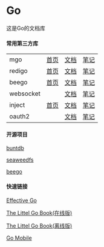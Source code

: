 # Go

这是Go的文档库

#### 常用第三方库
|||
|-----|:---------------| 
|mgo|[首页](http://labix.org/mgo)&emsp;[文档](https://godoc.org/gopkg.in/mgo.v2)&emsp;[笔记](./笔记/mgo.md)|
|redigo|[首页](https://github.com/garyburd/redigo)&emsp;[文档](https://godoc.org/github.com/garyburd/redigo/redis)&emsp;[笔记](./笔记/redigo.md)|
|beego|[首页](https://beego.me)&emsp;[文档](https://beego.me/docs/intro/)&emsp;[笔记](./笔记/beego.md)|
|websocket|&emsp;&emsp;&emsp;[文档](https://github.com/gorilla/websocket)&emsp;[笔记](./笔记/websocket.md)|
|inject|[首页](https://github.com/facebookgo/inject)&emsp;[文档](https://godoc.org/github.com/facebookgo/inject)&emsp;[笔记](./笔记/inject.md)|
|oauth2|&emsp;&emsp;&emsp;[文档](https://godoc.org/golang.org/x/oauth2)&emsp;[笔记](./笔记/oauth2.md)|
 
#### 开源项目
[buntdb](https://github.com/tidwall/buntdb)
 
[seaweedfs](https://github.com/chrislusf/seaweedfs)
 
[beego](https://beego.me)
 
#### 快速链接
[Effective Go](https://golang.org/doc/effective_go.html)
 
[The Littel Go Book(在线版)](http://openmymind.net/assets/go/go.pdf)
 
[The Littel Go Book(离线版)](./pdf/go.pdf)
 
[Go Mobile](https://github.com/golang/go/wiki/Mobile)
 
